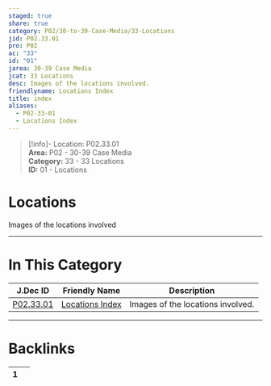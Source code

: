 ```yaml
---  
staged: true  
share: true  
category: P02/30-to-39-Case-Media/33-Locations  
jid: P02.33.01  
pro: P02  
ac: "33"  
id: "01"  
jarea: 30-39 Case Media  
jcat: 33 Locations  
desc: Images of the locations involved.  
friendlyname: Locations Index  
title: index  
aliases:  
  - P02-33-01  
  - Locations Index  
---  
```

  
>[!info]- Location: P02.33.01  
>**Area:** P02 - 30-39 Case Media  
>**Category:** 33 - 33 Locations  
>**ID:** 01 - Locations  
  
# Locations  
  
Images of the locations involved  
   
  
  
---  
# In This Category  
  
| J.Dec ID                                                                                | Friendly Name                                                                                 | Description                       |  
| --------------------------------------------------------------------------------------- | --------------------------------------------------------------------------------------------- | --------------------------------- |  
| [P02.33.01](index.md) | [Locations Index](index.md) | Images of the locations involved. |  
  
  
---  
# Backlinks  
<div><table class="dataview table-view-table"><thead class="table-view-thead"><tr class="table-view-tr-header"><th class="table-view-th"><span></span><span class="dataview small-text">1</span></th><th class="table-view-th"><span></span></th></tr></thead><tbody class="table-view-tbody"></tbody></table></div>
